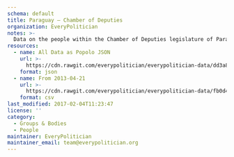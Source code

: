 ```yaml
---
schema: default
title: Paraguay — Chamber of Deputies
organization: EveryPolitician
notes: >-
  Data on the people within the Chamber of Deputies legislature of Paraguay.
resources:
  - name: All Data as Popolo JSON
    url: >-
      https://cdn.rawgit.com/everypolitician/everypolitician-data/dd3a81cf1ae5ef3042d13d239627c8c81e88392c/data/Paraguay/Deputies/ep-popolo-v1.0.json
    format: json
  - name: From 2013-04-21
    url: >-
      https://cdn.rawgit.com/everypolitician/everypolitician-data/fb0d4b758cbbdcc96c4987a8a202ccce7348accc/data/Paraguay/Deputies/term-2013.csv
    format: csv
last_modified: 2017-02-04T11:23:47
license: ''
category:
  - Groups & Bodies
  - People
maintainer: EveryPolitician
maintainer_email: team@everypolitician.org
---
```

